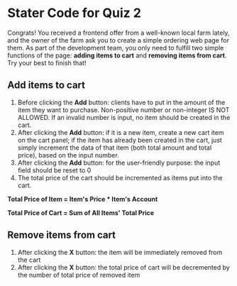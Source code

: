 # Stater Code for Quiz 2
Congrats! You received a frontend offer from a well-known local farm lately, and the owner of the farm ask you to create a simple ordering web page for them. As part of the development team, you only need to fulfill two simple functions of the page: <strong>adding items to cart</strong> and <strong>removing items from cart</strong>. Try your best to finish that!

## Add items to cart
1. Before clicking the <strong>Add</strong> button: clients have to put in the amount of the item they want to purchase. Non-positive number or non-integer IS NOT ALLOWED. If an invalid number is input, no item should be created in the cart.
2. After clicking the <strong>Add</strong> button: if it is a new item, create a new cart item on the cart panel; if the item has already been created in the cart, just simply increment the data of that item (both total amount and total price), based on the input number.
3. After clicking the <strong>Add</strong> button: for the user-friendly purpose: the input field should be reset to 0
4. The total price of the cart should be incremented as items put into the cart.  

<strong> Total Price of Item = Item's Price * Item's Account </strong>

<strong> Total Price of Cart = Sum of All Items' Total Price </strong>

## Remove items from cart
1. After clicking the <strong>X</strong> button: the item will be immediately removed from the cart
2. After clicking the <strong>X</strong> button: the total price of cart will be decremented by the number of total price of removed item


